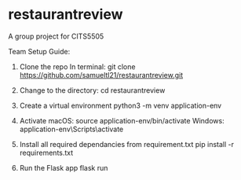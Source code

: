 # restaurantreview
A group project for CITS5505

Team Setup Guide:

1. Clone the repo
In terminal:
git clone https://github.com/samueltl21/restaurantreview.git

2. Change to the directory:
cd restaurantreview

3. Create a virtual environment
python3 -m venv application-env

4. Activate
macOS:
source application-env/bin/activate
Windows:
application-env\Scripts\activate

5. Install all required dependancies from requirement.txt
pip install -r requirements.txt 

6. Run the Flask app
flask run